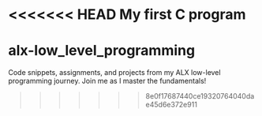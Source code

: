 <<<<<<< HEAD
My first C program
=======
# alx-low_level_programming
Code snippets, assignments, and projects from my ALX low-level programming journey. Join me as I master the fundamentals!
>>>>>>> 8e0f17687440ce19320764040dae45d6e372e911

